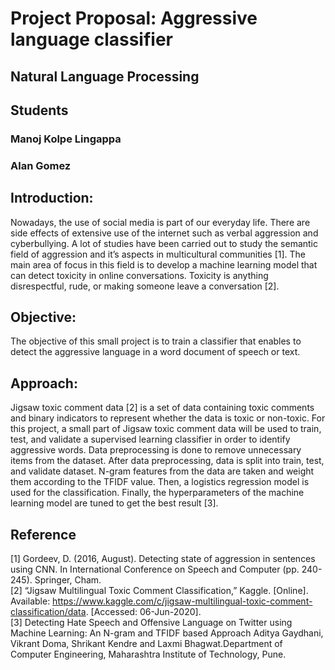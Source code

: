 # Project Proposal: Aggressive language classifier
## Natural Language Processing 

## Students
### Manoj Kolpe Lingappa
### Alan Gomez

## Introduction:

Nowadays, the use of social media is part of our everyday life. There are side effects of extensive use of the internet such as verbal aggression and cyberbullying. A lot of studies have been carried out to study the semantic field of aggression and it’s aspects in multicultural communities [1]. The main area of focus in this field is to develop a machine learning model that can detect toxicity in online conversations. Toxicity is anything disrespectful, rude, or making someone leave a conversation [2].

## Objective:

The objective of this small project is to train a classifier that enables to detect the aggressive language in a word document of speech or text.

## Approach:

Jigsaw toxic comment data [2] is a set of data containing toxic comments and binary indicators to represent whether the data is toxic or non-toxic. For this project, a small part of Jigsaw toxic comment data will be used to train, test, and validate a supervised learning classifier in order to identify aggressive words. Data preprocessing is done to remove unnecessary items from the dataset. After data preprocessing, data is split into train, test, and validate dataset.
N-gram features from the data are taken and weight them according to the TFIDF value. Then, a logistics regression model is used for the classification. Finally, the hyperparameters of the machine learning model are tuned to get the best result [3]. 

## Reference

[1] Gordeev, D. (2016, August). Detecting state of aggression in sentences using CNN. In International Conference on Speech and Computer (pp. 240-245). Springer, Cham. <br />
[2] “Jigsaw Multilingual Toxic Comment Classification,” Kaggle. [Online]. Available: https://www.kaggle.com/c/jigsaw-multilingual-toxic-comment-classification/data. [Accessed: 06-Jun-2020]. <br />
[3] Detecting Hate Speech and Offensive Language on Twitter using Machine Learning: An N-gram and TFIDF based Approach Aditya Gaydhani, Vikrant Doma, Shrikant Kendre and Laxmi Bhagwat.Department of Computer Engineering, Maharashtra Institute of Technology, Pune.

